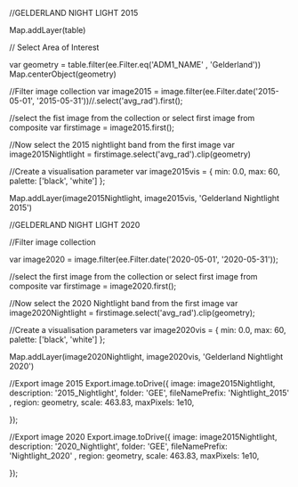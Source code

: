 //GELDERLAND NIGHT LIGHT 2015

Map.addLayer(table)

// Select Area of Interest

var geometry = table.filter(ee.Filter.eq('ADM1_NAME' , 'Gelderland'))
Map.centerObject(geometry)


//Filter image collection
var image2015 = image.filter(ee.Filter.date('2015-05-01', '2015-05-31'))//.select('avg_rad').first();

//select the fist image from the collection or select first image from composite
var firstimage = image2015.first();

//Now select the 2015 nightlight band from the first image
var image2015Nightlight = firstimage.select('avg_rad').clip(geometry)

//Create a visualisation parameter
var image2015vis = {
  min: 0.0,
  max: 60,
  palette: ['black', 'white']
};

Map.addLayer(image2015Nightlight, image2015vis, 'Gelderland Nightlight 2015')

//GELDERLAND NIGHT LIGHT 2020

//Filter image collection

var image2020 = image.filter(ee.Filter.date('2020-05-01', '2020-05-31'));

//select the first image from the collection or select first image from composite
var firstimage = image2020.first();

//Now select the 2020 Nightlight band from the first image
var image2020Nightlight = firstimage.select('avg_rad').clip(geometry);

//Create a visualisation parameters
var image2020vis = {
  min: 0.0,
  max: 60,
  palette: ['black', 'white']
};

Map.addLayer(image2020Nightlight, image2020vis, 'Gelderland Nightlight 2020')

//Export image 2015
Export.image.toDrive({
  image: image2015Nightlight, 
  description: '2015_Nightlight', 
  folder: 'GEE', 
  fileNamePrefix: 'Nightlight_2015' , 
  region: geometry, 
  scale: 463.83, 
  maxPixels: 1e10, 

});

//Export image 2020
Export.image.toDrive({
  image: image2015Nightlight, 
  description: '2020_Nightlight', 
  folder: 'GEE', 
  fileNamePrefix: 'Nightlight_2020' , 
  region: geometry, 
  scale: 463.83, 
  maxPixels: 1e10, 

});

